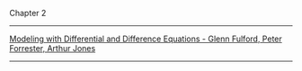 Chapter 2

- - - -

[Modeling with Differential and Difference Equations - Glenn Fulford, Peter Forrester, Arthur Jones](https://doi.org/10.1017/CBO9781139172660)

- - - -
